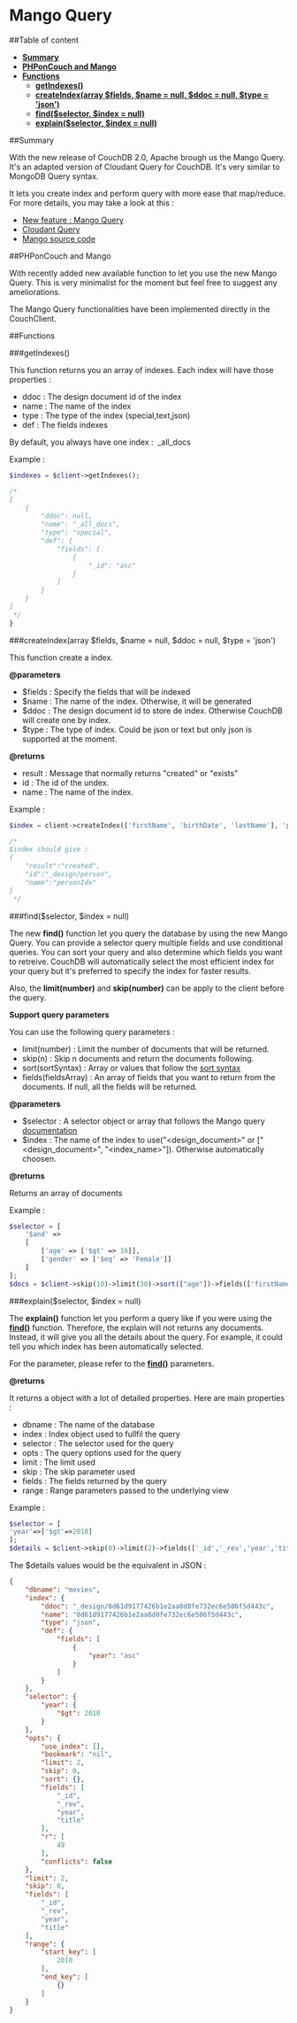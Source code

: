 # Mango Query

##Table of content

- [**Summary**](#summary)
- [**PHPonCouch and Mango**](#phponcouch-and-mango)
- [**Functions**](#functions)
    + [**getIndexes()**](#getindexes)
    + [**createIndex(array $fields, $name = null, $ddoc = null, $type = 'json')**](#createindexarray-fields-name--null-ddoc--null-type--json)
    + [**find($selector, $index = null)**](#findselector-index--null)
    + [**explain($selector, $index = null)**](#explainselector-index--null)

##Summary

With the new release of CouchDB 2.0, Apache brough us the Mango Query. It's an adapted version of Cloudant Query for CouchDB. It's very similar to MongoDB Query syntax.

It lets you create index and perform query with more ease that map/reduce. For more details, you may take a look at this :

- [New feature : Mango Query](https://blog.couchdb.org/2016/08/03/feature-mango-query/)
- [Cloudant Query](https://developer.ibm.com/clouddataservices/docs/cloudant/get-started/use-cloudant-query/)
- [Mango source code](https://github.com/cloudant/mango)

##PHPonCouch and Mango

With recently added new available function to let you use the new Mango Query. This is very minimalist for the moment but feel free to suggest any ameliorations.

The Mango Query functionalities have been implemented directly in the CouchClient.




##Functions

###getIndexes()

This function returns you an array of indexes. Each index will have those properties :

- ddoc : The design document id  of the index
- name : The name of the index
- type : The type of the index (special,text,json)
- def  : The fields indexes

By default, you always have one index :  \_all_docs

Example :

```php
$indexes = $client->getIndexes();

/*
[
    {
        "ddoc": null,
        "name": "_all_docs",
        "type": "special",
        "def": {
            "fields": [
                {
                    "_id": "asc"
                }
            ]
        }
    }
]
 */
}

```

###createIndex(array $fields, $name = null, $ddoc = null, $type = 'json')


This function create a index. 

**@parameters**

- $fields : Specify the fields that will be indexed
- $name : The name of the index. Otherwise, it will be generated
- $ddoc : The design document id to store de index. Otherwise CouchDB will create one by index.
- $type : The type of index. Could be json or text but only json is supported at the moment.

**@returns**

- result : Message that normally returns "created" or "exists"
- id     : The id of the undex.
- name   : The name of the index.

Example :


```php
$index = client->createIndex(['firstName', 'birthDate', 'lastName'], 'personIdx', 'person');

/*
$index should give :
{
    "result":"created",
    "id":"_design/person",
    "name":"personIdx"
}
 */
```


###find($selector, $index = null)

The new **find()** function let you query the database by using the new Mango Query.  You can provide a selector query multiple fields and use conditional queries. You can sort your query and also determine which fields you want to retreive. CouchDB will automatically select the most efficient index for your query but it's preferred to specify the index for faster results.

Also, the **limit(number)** and **skip(number)** can be apply to the client before the query.

**Support query parameters**

You can use the following query parameters :

- limit(number) : Limit  the number of documents that will be returned.
- skip(n) : Skip n documents and return the documents following.
- sort(sortSyntax) : Array or values that follow the [sort syntax](http://docs.couchdb.org/en/2.0.0/api/database/find.html#find-sort)
- fields(fieldsArray) : An array of fields that you want to return from the documents. If null, all the fields will be returned.

**@parameters**

- $selector : A selector object or array that follows the Mango query [documentation](http://docs.couchdb.org/en/2.0.0/api/database/find.html#selector-syntax)
- $index : The name of the index to use("<design_document>" or ["<design_document>", "<index_name>"]). Otherwise automatically choosen.

**@returns**

Returns an array of documents


Example :

```php
$selector = [
    '$and' =>
    [
        ['age' => ['$gt' => 16]],
        ['gender' => ['$eq' => 'Female']]
    ]
];
$docs = $client->skip(10)->limit(30)->sort(["age"])->fields(['firstName'])->find($selector);

```


###explain($selector, $index = null)

The **explain()** function let you perform a query like if you were using the [**find()**](#findselector-array-fields--null-sort--null-index--null) function. Therefore, the explain will not returns any documents. Instead, it will give you all the details about the query. For example, it could tell you which index has been automatically selected.

For the parameter, please refer to the [**find()**](#findselector-array-fields--null-sort--null-index--null) parameters.

**@returns**

It returns a object with a lot of detailed properties. Here are main properties :

- dbname : The name of the database
- index : Index object used to fullfil the query
- selector : The selector used for the query
- opts : The query options used for the query
- limit : The limit used
- skip : The skip parameter used
- fields : The fields returned by the query
- range : Range parameters passed to the underlying view


Example :

```php
$selector = [
'year'=>['$gt'=>2010]
];
$details = $client->skip(0)->limit(2)->fields(['_id','_rev','year','title'])->sort(['year'=>'asc'])->find($selector);
```

The $details values would be the equivalent in JSON :

```json
{
    "dbname": "movies",
    "index": {
        "ddoc": "_design/0d61d9177426b1e2aa8d0fe732ec6e506f5d443c",
        "name": "0d61d9177426b1e2aa8d0fe732ec6e506f5d443c",
        "type": "json",
        "def": {
            "fields": [
                {
                    "year": "asc"
                }
            ]
        }
    },
    "selector": {
        "year": {
            "$gt": 2010
        }
    },
    "opts": {
        "use_index": [],
        "bookmark": "nil",
        "limit": 2,
        "skip": 0,
        "sort": {},
        "fields": [
            "_id",
            "_rev",
            "year",
            "title"
        ],
        "r": [
            49
        ],
        "conflicts": false
    },
    "limit": 2,
    "skip": 0,
    "fields": [
        "_id",
        "_rev",
        "year",
        "title"
    ],
    "range": {
        "start_key": [
            2010
        ],
        "end_key": [
            {}
        ]
    }
}
```


